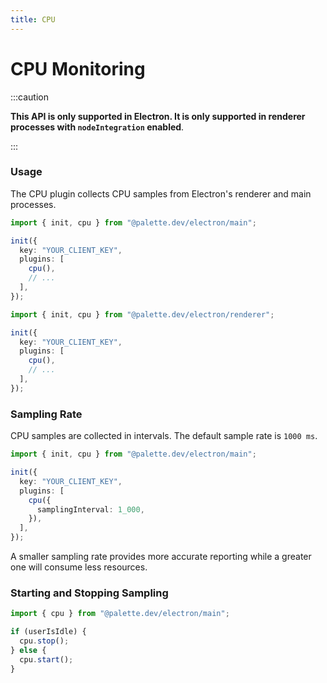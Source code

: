 ```yaml
---
title: CPU
---
```


# CPU Monitoring

:::caution

**This API is only supported in Electron. It is only supported in renderer processes with `nodeIntegration` enabled**.

:::

### Usage

The CPU plugin collects CPU samples from Electron's renderer and main processes.

```ts {6} title="main.js (main process entrypoint)"
import { init, cpu } from "@palette.dev/electron/main";

init({
  key: "YOUR_CLIENT_KEY",
  plugins: [
    cpu(),
    // ...
  ],
});
```

```ts {6} title="renderer.js (renderer process entrypoint)"
import { init, cpu } from "@palette.dev/electron/renderer";

init({
  key: "YOUR_CLIENT_KEY",
  plugins: [
    cpu(),
    // ...
  ],
});
```

### Sampling Rate

CPU samples are collected in intervals. The default sample rate is `1000 ms`.

```ts {7} title="main.js (main process entrypoint)"
import { init, cpu } from "@palette.dev/electron/main";

init({
  key: "YOUR_CLIENT_KEY",
  plugins: [
    cpu({
      samplingInterval: 1_000,
    }),
  ],
});
```

A smaller sampling rate provides more accurate reporting while a greater one will consume less resources.

### Starting and Stopping Sampling

```ts {4,6} title="main.js (main process entrypoint)"
import { cpu } from "@palette.dev/electron/main";

if (userIsIdle) {
  cpu.stop();
} else {
  cpu.start();
}
```
